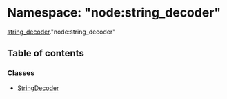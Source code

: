 # Namespace: "node:string\_decoder"

[string_decoder](string_decoder.md)."node:string_decoder"

## Table of contents

### Classes

- [StringDecoder](../classes/string_decoder._node_string_decoder_.StringDecoder.md)
